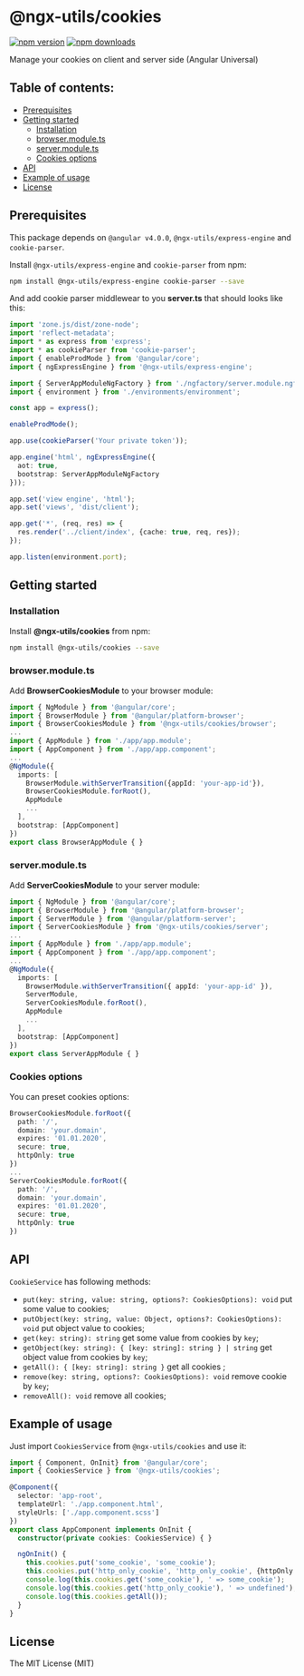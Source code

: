 # @ngx-utils/cookies

[![npm version](https://badge.fury.io/js/%40ngx-utils%2Fcookies.svg)](https://badge.fury.io/js/%40ngx-utils%2Fcookies) [![npm downloads](https://img.shields.io/npm/dm/@ngx-utils/cookies.svg)](https://www.npmjs.com/package/@ngx-utils/cookies)

Manage your cookies on client and server side (Angular Universal)

## Table of contents:
- [Prerequisites](#prerequisites)
- [Getting started](#getting-started)
    - [Installation](#installation)
    - [browser.module.ts](#browsermodulets)
    - [server.module.ts](#servermodulets)
    - [Cookies options](#cookies-options)
- [API](#api)
- [Example of usage](#example-of-usage)
- [License](#license)

## Prerequisites

This package depends on `@angular v4.0.0`, `@ngx-utils/express-engine` and `cookie-parser`.

Install `@ngx-utils/express-engine` and `cookie-parser` from npm:
```bash
npm install @ngx-utils/express-engine cookie-parser --save
```

And add cookie parser middlewear to you **server.ts** that should looks like this:
```ts
import 'zone.js/dist/zone-node';
import 'reflect-metadata';
import * as express from 'express';
import * as cookieParser from 'cookie-parser';
import { enableProdMode } from '@angular/core';
import { ngExpressEngine } from '@ngx-utils/express-engine';

import { ServerAppModuleNgFactory } from './ngfactory/server.module.ngfactory';
import { environment } from './environments/environment';

const app = express();

enableProdMode();

app.use(cookieParser('Your private token'));

app.engine('html', ngExpressEngine({
  aot: true,
  bootstrap: ServerAppModuleNgFactory
}));

app.set('view engine', 'html');
app.set('views', 'dist/client');

app.get('*', (req, res) => {
  res.render('../client/index', {cache: true, req, res});
});

app.listen(environment.port);

```

## Getting started

### Installation

Install **@ngx-utils/cookies** from npm:
```bash
npm install @ngx-utils/cookies --save
```

### browser.module.ts

Add **BrowserCookiesModule** to your browser module:
```ts
import { NgModule } from '@angular/core';
import { BrowserModule } from '@angular/platform-browser';
import { BrowserCookiesModule } from '@ngx-utils/cookies/browser';
...
import { AppModule } from './app/app.module';
import { AppComponent } from './app/app.component';
...
@NgModule({
  imports: [
    BrowserModule.withServerTransition({appId: 'your-app-id'}),
    BrowserCookiesModule.forRoot(),
    AppModule
    ...
  ],
  bootstrap: [AppComponent]
})
export class BrowserAppModule { }

```

### server.module.ts

Add **ServerCookiesModule** to your server module:
```ts
import { NgModule } from '@angular/core';
import { BrowserModule } from '@angular/platform-browser';
import { ServerModule } from '@angular/platform-server';
import { ServerCookiesModule } from '@ngx-utils/cookies/server';
...
import { AppModule } from './app/app.module';
import { AppComponent } from './app/app.component';
...
@NgModule({
  imports: [
    BrowserModule.withServerTransition({ appId: 'your-app-id' }),
    ServerModule,
    ServerCookiesModule.forRoot(),
    AppModule
    ...
  ],
  bootstrap: [AppComponent]
})
export class ServerAppModule { }

```

### Cookies options

You can preset cookies options:
```ts
BrowserCookiesModule.forRoot({
  path: '/',
  domain: 'your.domain',
  expires: '01.01.2020',
  secure: true,
  httpOnly: true
})
...
ServerCookiesModule.forRoot({
  path: '/',
  domain: 'your.domain',
  expires: '01.01.2020',
  secure: true,
  httpOnly: true
})
```

## API

`CookieService` has following methods:
- `put(key: string, value: string, options?: CookiesOptions): void` put some value to cookies;
- `putObject(key: string, value: Object, options?: CookiesOptions): void` put object value to cookies;
- `get(key: string): string` get some value from cookies by `key`;
- `getObject(key: string): { [key: string]: string } | string` get object value from cookies by `key`;
- `getAll(): { [key: string]: string }` get all cookies ;
- `remove(key: string, options?: CookiesOptions): void` remove cookie by `key`;
- `removeAll(): void` remove all cookies;

## Example of usage

Just import `CookiesService` from `@ngx-utils/cookies` and use it:

```ts
import { Component, OnInit} from '@angular/core';
import { CookiesService } from '@ngx-utils/cookies';

@Component({
  selector: 'app-root',
  templateUrl: './app.component.html',
  styleUrls: ['./app.component.scss']
})
export class AppComponent implements OnInit {
  constructor(private cookies: CookiesService) { }

  ngOnInit() {
    this.cookies.put('some_cookie', 'some_cookie');
    this.cookies.put('http_only_cookie', 'http_only_cookie', {httpOnly: true});
    console.log(this.cookies.get('some_cookie'), ' => some_cookie');
    console.log(this.cookies.get('http_only_cookie'), ' => undefined');
    console.log(this.cookies.getAll());
  }
}


```

## License

The MIT License (MIT)
